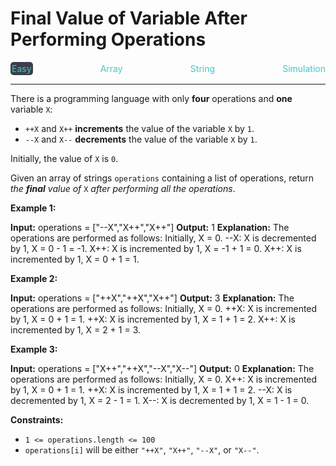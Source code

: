 # Final Value of Variable After Performing Operations

<div style="display: flex; justify-content: space-between; align-items: center">
<div style="color: #46c6c2;
padding: 2px; background-color: #3a3f4b; border-radius: 5px;">Easy</div>
<div style="color: #46c6c2">Array</div>
<div style="color: #46c6c2">String</div>
<div style="color: #46c6c2">Simulation</div>
</div>

---

There is a programming language with only **four** operations and **one** variable `X`:

*   `++X` and `X++` **increments** the value of the variable `X` by `1`.
*   `--X` and `X--` **decrements** the value of the variable `X` by `1`.

Initially, the value of `X` is `0`.

Given an array of strings `operations` containing a list of operations, return _the **final** value of_ `X` _after performing all the operations_.

**Example 1:**

**Input:** operations = \["--X","X++","X++"\]
**Output:** 1
**Explanation:** The operations are performed as follows:
Initially, X = 0.
--X: X is decremented by 1, X =  0 - 1 = -1.
X++: X is incremented by 1, X = -1 + 1 =  0.
X++: X is incremented by 1, X =  0 + 1 =  1.

**Example 2:**

**Input:** operations = \["++X","++X","X++"\]
**Output:** 3
**Explanation:** The operations are performed as follows:
Initially, X = 0.
++X: X is incremented by 1, X = 0 + 1 = 1.
++X: X is incremented by 1, X = 1 + 1 = 2.
X++: X is incremented by 1, X = 2 + 1 = 3.

**Example 3:**

**Input:** operations = \["X++","++X","--X","X--"\]
**Output:** 0
**Explanation:** The operations are performed as follows:
Initially, X = 0.
X++: X is incremented by 1, X = 0 + 1 = 1.
++X: X is incremented by 1, X = 1 + 1 = 2.
--X: X is decremented by 1, X = 2 - 1 = 1.
X--: X is decremented by 1, X = 1 - 1 = 0.

**Constraints:**

*   `1 <= operations.length <= 100`
*   `operations[i]` will be either `"++X"`, `"X++"`, `"--X"`, or `"X--"`.